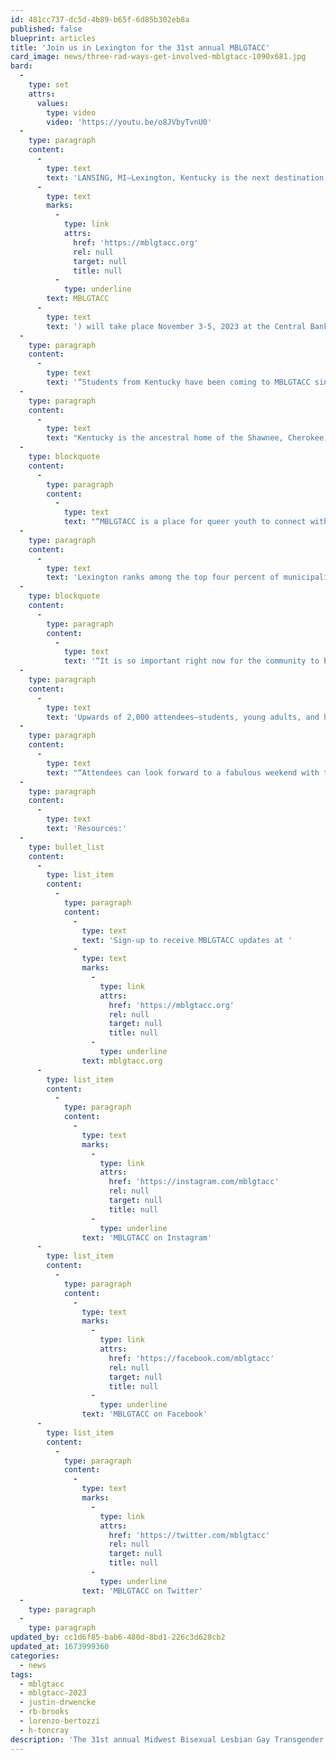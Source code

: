 ```yaml
---
id: 481cc737-dc5d-4b89-b65f-6d85b302eb8a
published: false
blueprint: articles
title: 'Join us in Lexington for the 31st annual MBLGTACC'
card_image: news/three-rad-ways-get-involved-mblgtacc-1090x681.jpg
bard:
  -
    type: set
    attrs:
      values:
        type: video
        video: 'https://youtu.be/o8JVbyTvnU0'
  -
    type: paragraph
    content:
      -
        type: text
        text: 'LANSING, MI—Lexington, Kentucky is the next destination for America''s largest and oldest continuously-held conference for queer and trans+ college students and young adults. The 31st annual Midwest Bisexual Lesbian Gay Transgender Asexual College Conference ('
      -
        type: text
        marks:
          -
            type: link
            attrs:
              href: 'https://mblgtacc.org'
              rel: null
              target: null
              title: null
          -
            type: underline
        text: MBLGTACC
      -
        type: text
        text: ') will take place November 3-5, 2023 at the Central Bank Center. MBLGTACC is a program of the Midwest Institute for Sexuality and Gender Diversity and will be presented this year in partnership with the University of Kentucky, Visit Lexington, and a local host committee.'
  -
    type: paragraph
    content:
      -
        type: text
        text: '“Students from Kentucky have been coming to MBLGTACC since it began,” said Justin Drwencke, the Institute’s executive director. “It’s a privilege to now be their guests—and to hold the conference in this state for the first time ever. We’ve got a great team and I’m really excited for what’s to come.”'
  -
    type: paragraph
    content:
      -
        type: text
        text: "Kentucky is the ancestral home of the Shawnee, Cherokee, Chickasaw, and Osage indigenous peoples.\_"
  -
    type: blockquote
    content:
      -
        type: paragraph
        content:
          -
            type: text
            text: "“MBLGTACC is a place for queer youth to connect with others from across the U.S. and make new friends, represent their state and show we are everywhere and will never go away, and learn about different topics of interest,” said Lorenzo Bertozzi, a student host committee member at the University of Kentucky and president of the school’s Queer POC Association.\_"
  -
    type: paragraph
    content:
      -
        type: text
        text: 'Lexington ranks among the top four percent of municipalities nationwide for lesbian, gay, bisexual and transgender equality, according to the Human Rights Campaign.'
  -
    type: blockquote
    content:
      -
        type: paragraph
        content:
          -
            type: text
            text: '“It is so important right now for the community to be able to meet and gather to stand together against prejudice and to simply be seen,” added H. Toncray, a graduate student on the host committee. “That is why I am so excited for this to be in Lexington—I know this area needs more queer visibility."'
  -
    type: paragraph
    content:
      -
        type: text
        text: 'Upwards of 2,000 attendees—students, young adults, and higher education professionals—are expected to attend. “We’re working with, and in alignment with the vision of, a really outstanding group of student leaders on the host committee in Lexington,” said R.B. Brooks, the Institute’s director of programs.'
  -
    type: paragraph
    content:
      -
        type: text
        text: "“Attendees can look forward to a fabulous weekend with these folks at work on programming and the conference experience.”Conference registration and a call for workshop proposals are tentatively scheduled to launch in April, with announcements of speakers and entertainers to follow.\_"
  -
    type: paragraph
    content:
      -
        type: text
        text: 'Resources:'
  -
    type: bullet_list
    content:
      -
        type: list_item
        content:
          -
            type: paragraph
            content:
              -
                type: text
                text: 'Sign-up to receive MBLGTACC updates at '
              -
                type: text
                marks:
                  -
                    type: link
                    attrs:
                      href: 'https://mblgtacc.org'
                      rel: null
                      target: null
                      title: null
                  -
                    type: underline
                text: mblgtacc.org
      -
        type: list_item
        content:
          -
            type: paragraph
            content:
              -
                type: text
                marks:
                  -
                    type: link
                    attrs:
                      href: 'https://instagram.com/mblgtacc'
                      rel: null
                      target: null
                      title: null
                  -
                    type: underline
                text: 'MBLGTACC on Instagram'
      -
        type: list_item
        content:
          -
            type: paragraph
            content:
              -
                type: text
                marks:
                  -
                    type: link
                    attrs:
                      href: 'https://facebook.com/mblgtacc'
                      rel: null
                      target: null
                      title: null
                  -
                    type: underline
                text: 'MBLGTACC on Facebook'
      -
        type: list_item
        content:
          -
            type: paragraph
            content:
              -
                type: text
                marks:
                  -
                    type: link
                    attrs:
                      href: 'https://twitter.com/mblgtacc'
                      rel: null
                      target: null
                      title: null
                  -
                    type: underline
                text: 'MBLGTACC on Twitter'
  -
    type: paragraph
  -
    type: paragraph
updated_by: cc1d6f85-bab6-480d-8bd1-226c3d628cb2
updated_at: 1673999360
categories:
  - news
tags:
  - mblgtacc
  - mblgtacc-2023
  - justin-drwencke
  - rb-brooks
  - lorenzo-bertozzi
  - h-toncray
description: 'The 31st annual Midwest Bisexual Lesbian Gay Transgender Asexual College Conference (MBLGTACC) will take place November 3-5, 2023 at the Central Bank Center. MBLGTACC is a program of the Midwest Institute for Sexuality and Gender Diversity.'
---
```

